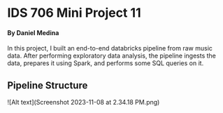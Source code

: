 # IDS 706 Mini Project 11
#### By Daniel Medina
In this project, I built an end-to-end databricks pipeline from raw music data. After performing exploratory data analysis, the pipeline ingests the data, prepares it using Spark, and performs some SQL queries on it.
## Pipeline Structure
![Alt text](Screenshot 2023-11-08 at 2.34.18 PM.png)
